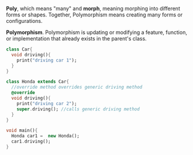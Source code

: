 **Poly**, which means "many" and **morph**, meaning morphing into different forms or shapes. Together, Polymorphism means creating many forms or configurations.

**Polymorphism**. Polymorphism is updating or modifying a feature, function, or implementation that already exists in the parent's class.

```dart
class Car{
  void driving(){
    print("driving car 1");
  }
}

class Honda extends Car{
  //override method overrides generic driving method
  @override
  void driving(){
    print("driving car 2");
    super.driving(); //calls generic driving method
  } 
}

void main(){ 
  Honda car1 =  new Honda();
  car1.driving();
}
```